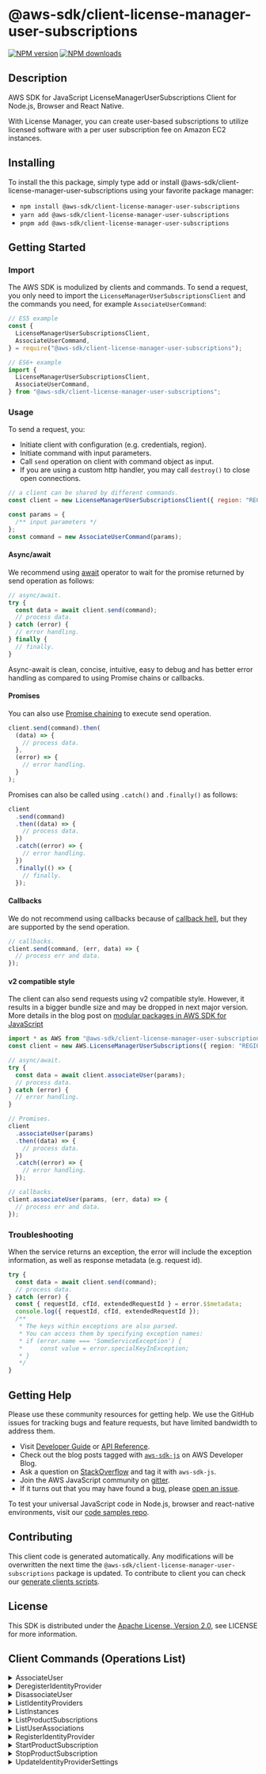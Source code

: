 <!-- generated file, do not edit directly -->

# @aws-sdk/client-license-manager-user-subscriptions

[![NPM version](https://img.shields.io/npm/v/@aws-sdk/client-license-manager-user-subscriptions/latest.svg)](https://www.npmjs.com/package/@aws-sdk/client-license-manager-user-subscriptions)
[![NPM downloads](https://img.shields.io/npm/dm/@aws-sdk/client-license-manager-user-subscriptions.svg)](https://www.npmjs.com/package/@aws-sdk/client-license-manager-user-subscriptions)

## Description

AWS SDK for JavaScript LicenseManagerUserSubscriptions Client for Node.js, Browser and React Native.

<p>With License Manager, you can create user-based subscriptions to utilize licensed software with
a per user subscription fee on Amazon EC2 instances.</p>

## Installing

To install the this package, simply type add or install @aws-sdk/client-license-manager-user-subscriptions
using your favorite package manager:

- `npm install @aws-sdk/client-license-manager-user-subscriptions`
- `yarn add @aws-sdk/client-license-manager-user-subscriptions`
- `pnpm add @aws-sdk/client-license-manager-user-subscriptions`

## Getting Started

### Import

The AWS SDK is modulized by clients and commands.
To send a request, you only need to import the `LicenseManagerUserSubscriptionsClient` and
the commands you need, for example `AssociateUserCommand`:

```js
// ES5 example
const {
  LicenseManagerUserSubscriptionsClient,
  AssociateUserCommand,
} = require("@aws-sdk/client-license-manager-user-subscriptions");
```

```ts
// ES6+ example
import {
  LicenseManagerUserSubscriptionsClient,
  AssociateUserCommand,
} from "@aws-sdk/client-license-manager-user-subscriptions";
```

### Usage

To send a request, you:

- Initiate client with configuration (e.g. credentials, region).
- Initiate command with input parameters.
- Call `send` operation on client with command object as input.
- If you are using a custom http handler, you may call `destroy()` to close open connections.

```js
// a client can be shared by different commands.
const client = new LicenseManagerUserSubscriptionsClient({ region: "REGION" });

const params = {
  /** input parameters */
};
const command = new AssociateUserCommand(params);
```

#### Async/await

We recommend using [await](https://developer.mozilla.org/en-US/docs/Web/JavaScript/Reference/Operators/await)
operator to wait for the promise returned by send operation as follows:

```js
// async/await.
try {
  const data = await client.send(command);
  // process data.
} catch (error) {
  // error handling.
} finally {
  // finally.
}
```

Async-await is clean, concise, intuitive, easy to debug and has better error handling
as compared to using Promise chains or callbacks.

#### Promises

You can also use [Promise chaining](https://developer.mozilla.org/en-US/docs/Web/JavaScript/Guide/Using_promises#chaining)
to execute send operation.

```js
client.send(command).then(
  (data) => {
    // process data.
  },
  (error) => {
    // error handling.
  }
);
```

Promises can also be called using `.catch()` and `.finally()` as follows:

```js
client
  .send(command)
  .then((data) => {
    // process data.
  })
  .catch((error) => {
    // error handling.
  })
  .finally(() => {
    // finally.
  });
```

#### Callbacks

We do not recommend using callbacks because of [callback hell](http://callbackhell.com/),
but they are supported by the send operation.

```js
// callbacks.
client.send(command, (err, data) => {
  // process err and data.
});
```

#### v2 compatible style

The client can also send requests using v2 compatible style.
However, it results in a bigger bundle size and may be dropped in next major version. More details in the blog post
on [modular packages in AWS SDK for JavaScript](https://aws.amazon.com/blogs/developer/modular-packages-in-aws-sdk-for-javascript/)

```ts
import * as AWS from "@aws-sdk/client-license-manager-user-subscriptions";
const client = new AWS.LicenseManagerUserSubscriptions({ region: "REGION" });

// async/await.
try {
  const data = await client.associateUser(params);
  // process data.
} catch (error) {
  // error handling.
}

// Promises.
client
  .associateUser(params)
  .then((data) => {
    // process data.
  })
  .catch((error) => {
    // error handling.
  });

// callbacks.
client.associateUser(params, (err, data) => {
  // process err and data.
});
```

### Troubleshooting

When the service returns an exception, the error will include the exception information,
as well as response metadata (e.g. request id).

```js
try {
  const data = await client.send(command);
  // process data.
} catch (error) {
  const { requestId, cfId, extendedRequestId } = error.$$metadata;
  console.log({ requestId, cfId, extendedRequestId });
  /**
   * The keys within exceptions are also parsed.
   * You can access them by specifying exception names:
   * if (error.name === 'SomeServiceException') {
   *     const value = error.specialKeyInException;
   * }
   */
}
```

## Getting Help

Please use these community resources for getting help.
We use the GitHub issues for tracking bugs and feature requests, but have limited bandwidth to address them.

- Visit [Developer Guide](https://docs.aws.amazon.com/sdk-for-javascript/v3/developer-guide/welcome.html)
  or [API Reference](https://docs.aws.amazon.com/AWSJavaScriptSDK/v3/latest/index.html).
- Check out the blog posts tagged with [`aws-sdk-js`](https://aws.amazon.com/blogs/developer/tag/aws-sdk-js/)
  on AWS Developer Blog.
- Ask a question on [StackOverflow](https://stackoverflow.com/questions/tagged/aws-sdk-js) and tag it with `aws-sdk-js`.
- Join the AWS JavaScript community on [gitter](https://gitter.im/aws/aws-sdk-js-v3).
- If it turns out that you may have found a bug, please [open an issue](https://github.com/aws/aws-sdk-js-v3/issues/new/choose).

To test your universal JavaScript code in Node.js, browser and react-native environments,
visit our [code samples repo](https://github.com/aws-samples/aws-sdk-js-tests).

## Contributing

This client code is generated automatically. Any modifications will be overwritten the next time the `@aws-sdk/client-license-manager-user-subscriptions` package is updated.
To contribute to client you can check our [generate clients scripts](https://github.com/aws/aws-sdk-js-v3/tree/main/scripts/generate-clients).

## License

This SDK is distributed under the
[Apache License, Version 2.0](http://www.apache.org/licenses/LICENSE-2.0),
see LICENSE for more information.

## Client Commands (Operations List)

<details>
<summary>
AssociateUser
</summary>

[Command API Reference](https://docs.aws.amazon.com/AWSJavaScriptSDK/v3/latest/clients/client-license manager user subscriptions/classes/associateusercommand.html) / [Input](https://docs.aws.amazon.com/AWSJavaScriptSDK/v3/latest/clients/client-license manager user subscriptions/interfaces/associateusercommandinput.html) / [Output](https://docs.aws.amazon.com/AWSJavaScriptSDK/v3/latest/clients/client-license manager user subscriptions/interfaces/associateusercommandoutput.html)

</details>
<details>
<summary>
DeregisterIdentityProvider
</summary>

[Command API Reference](https://docs.aws.amazon.com/AWSJavaScriptSDK/v3/latest/clients/client-license manager user subscriptions/classes/deregisteridentityprovidercommand.html) / [Input](https://docs.aws.amazon.com/AWSJavaScriptSDK/v3/latest/clients/client-license manager user subscriptions/interfaces/deregisteridentityprovidercommandinput.html) / [Output](https://docs.aws.amazon.com/AWSJavaScriptSDK/v3/latest/clients/client-license manager user subscriptions/interfaces/deregisteridentityprovidercommandoutput.html)

</details>
<details>
<summary>
DisassociateUser
</summary>

[Command API Reference](https://docs.aws.amazon.com/AWSJavaScriptSDK/v3/latest/clients/client-license manager user subscriptions/classes/disassociateusercommand.html) / [Input](https://docs.aws.amazon.com/AWSJavaScriptSDK/v3/latest/clients/client-license manager user subscriptions/interfaces/disassociateusercommandinput.html) / [Output](https://docs.aws.amazon.com/AWSJavaScriptSDK/v3/latest/clients/client-license manager user subscriptions/interfaces/disassociateusercommandoutput.html)

</details>
<details>
<summary>
ListIdentityProviders
</summary>

[Command API Reference](https://docs.aws.amazon.com/AWSJavaScriptSDK/v3/latest/clients/client-license manager user subscriptions/classes/listidentityproviderscommand.html) / [Input](https://docs.aws.amazon.com/AWSJavaScriptSDK/v3/latest/clients/client-license manager user subscriptions/interfaces/listidentityproviderscommandinput.html) / [Output](https://docs.aws.amazon.com/AWSJavaScriptSDK/v3/latest/clients/client-license manager user subscriptions/interfaces/listidentityproviderscommandoutput.html)

</details>
<details>
<summary>
ListInstances
</summary>

[Command API Reference](https://docs.aws.amazon.com/AWSJavaScriptSDK/v3/latest/clients/client-license manager user subscriptions/classes/listinstancescommand.html) / [Input](https://docs.aws.amazon.com/AWSJavaScriptSDK/v3/latest/clients/client-license manager user subscriptions/interfaces/listinstancescommandinput.html) / [Output](https://docs.aws.amazon.com/AWSJavaScriptSDK/v3/latest/clients/client-license manager user subscriptions/interfaces/listinstancescommandoutput.html)

</details>
<details>
<summary>
ListProductSubscriptions
</summary>

[Command API Reference](https://docs.aws.amazon.com/AWSJavaScriptSDK/v3/latest/clients/client-license manager user subscriptions/classes/listproductsubscriptionscommand.html) / [Input](https://docs.aws.amazon.com/AWSJavaScriptSDK/v3/latest/clients/client-license manager user subscriptions/interfaces/listproductsubscriptionscommandinput.html) / [Output](https://docs.aws.amazon.com/AWSJavaScriptSDK/v3/latest/clients/client-license manager user subscriptions/interfaces/listproductsubscriptionscommandoutput.html)

</details>
<details>
<summary>
ListUserAssociations
</summary>

[Command API Reference](https://docs.aws.amazon.com/AWSJavaScriptSDK/v3/latest/clients/client-license manager user subscriptions/classes/listuserassociationscommand.html) / [Input](https://docs.aws.amazon.com/AWSJavaScriptSDK/v3/latest/clients/client-license manager user subscriptions/interfaces/listuserassociationscommandinput.html) / [Output](https://docs.aws.amazon.com/AWSJavaScriptSDK/v3/latest/clients/client-license manager user subscriptions/interfaces/listuserassociationscommandoutput.html)

</details>
<details>
<summary>
RegisterIdentityProvider
</summary>

[Command API Reference](https://docs.aws.amazon.com/AWSJavaScriptSDK/v3/latest/clients/client-license manager user subscriptions/classes/registeridentityprovidercommand.html) / [Input](https://docs.aws.amazon.com/AWSJavaScriptSDK/v3/latest/clients/client-license manager user subscriptions/interfaces/registeridentityprovidercommandinput.html) / [Output](https://docs.aws.amazon.com/AWSJavaScriptSDK/v3/latest/clients/client-license manager user subscriptions/interfaces/registeridentityprovidercommandoutput.html)

</details>
<details>
<summary>
StartProductSubscription
</summary>

[Command API Reference](https://docs.aws.amazon.com/AWSJavaScriptSDK/v3/latest/clients/client-license manager user subscriptions/classes/startproductsubscriptioncommand.html) / [Input](https://docs.aws.amazon.com/AWSJavaScriptSDK/v3/latest/clients/client-license manager user subscriptions/interfaces/startproductsubscriptioncommandinput.html) / [Output](https://docs.aws.amazon.com/AWSJavaScriptSDK/v3/latest/clients/client-license manager user subscriptions/interfaces/startproductsubscriptioncommandoutput.html)

</details>
<details>
<summary>
StopProductSubscription
</summary>

[Command API Reference](https://docs.aws.amazon.com/AWSJavaScriptSDK/v3/latest/clients/client-license manager user subscriptions/classes/stopproductsubscriptioncommand.html) / [Input](https://docs.aws.amazon.com/AWSJavaScriptSDK/v3/latest/clients/client-license manager user subscriptions/interfaces/stopproductsubscriptioncommandinput.html) / [Output](https://docs.aws.amazon.com/AWSJavaScriptSDK/v3/latest/clients/client-license manager user subscriptions/interfaces/stopproductsubscriptioncommandoutput.html)

</details>
<details>
<summary>
UpdateIdentityProviderSettings
</summary>

[Command API Reference](https://docs.aws.amazon.com/AWSJavaScriptSDK/v3/latest/clients/client-license manager user subscriptions/classes/updateidentityprovidersettingscommand.html) / [Input](https://docs.aws.amazon.com/AWSJavaScriptSDK/v3/latest/clients/client-license manager user subscriptions/interfaces/updateidentityprovidersettingscommandinput.html) / [Output](https://docs.aws.amazon.com/AWSJavaScriptSDK/v3/latest/clients/client-license manager user subscriptions/interfaces/updateidentityprovidersettingscommandoutput.html)

</details>
